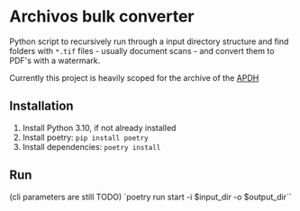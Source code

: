 # Archivos bulk converter

Python script to recursively run through a input directory
structure and find folders with `*.tif` files - usually document scans -
and convert them to PDF's with a watermark.

Currently this project is heavily scoped for the archive of the
[APDH](https://www.apdh.org.ar)

## Installation

1. Install Python 3.10, if not already installed
2. Install poetry: `pip install poetry`
3. Install dependencies: `poetry install`

## Run

(cli parameters are still TODO)
`poetry run start -i $input_dir -o $output_dir``
